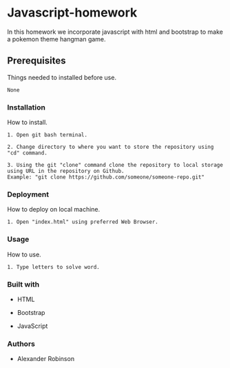 # Javascript-homework

In this homework we incorporate javascript with html and bootstrap to make a pokemon theme hangman game.

## Prerequisites

Things needed to installed before use.

```
None
``` 

### Installation

How to install.

```
1. Open git bash terminal.
```

```
2. Change directory to where you want to store the repository using "cd" command. 
```

```
3. Using the git "clone" command clone the repository to local storage using URL in the repository on Github.  
Example: "git clone https://github.com/someone/someone-repo.git"
```


### Deployment

How to deploy on local machine.

```
1. Open "index.html" using preferred Web Browser.
```

### Usage

How to use.

```
1. Type letters to solve word.
```

### Built with

* HTML

* Bootstrap

* JavaScript

### Authors

* Alexander Robinson